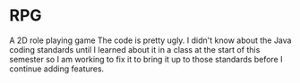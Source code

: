 # RPG
A 2D role playing game
The code is pretty ugly. I didn't know about the Java coding standards until I learned about it in a class at the start of this semester
so I am working to fix it to bring it up to those standards before I continue adding features.

